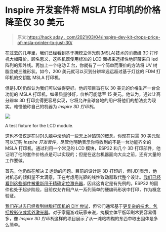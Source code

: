 # Inspire 开发套件将 MSLA 打印机的价格降至仅 30 美元

> 原文:[https://hack aday . com/2021/03/04/inspire-dev-kit-drops-price-of-msla-printer-to-just-30/](https://hackaday.com/2021/03/04/inspire-dev-kit-drops-price-of-msla-printer-to-just-30/)

在过去的几年里，我们已经看到基于掩模立体光刻(MSLA)技术的消费级 3D 打印机大幅降价。顾名思义，这些机器使用标准的 LCD 面板来选择性地屏蔽来自 led 阵列的紫外线。再加上一个电动 Z 台，你就有了一个简单而廉价的方法将 UV 树脂变成三维形状。如今，200 美元就可以买到分辨率远远超过基于灯丝的 FDM 打印机的交钥匙 MSLA 打印机。

但是[JD]仍然认为我们可以做得更好。他的项目旨在以 30 美元的价格生产一台全功能的 MSLA 打印机，如果质量够好，价格可能低至 15 美元。他认为，通过让高分辨率 3D 打印变得更容易实现，它将允许全球各地的用户将他们的想法变为现实。难怪他称自己的机器为 *Inspire 3D 打印机*。

[![](../Images/cee4a38a6363ee3b8d2b9e4ee70f70a6.png)](https://hackaday.com/wp-content/uploads/2021/03/inspire3dp_detail.jpg)

A test fixture for the LCD module.

这也不仅仅是在[JD]头脑中滚动的一些天上掉馅饼的概念。你现在只需 30 美元就可以订购 *Inspire 开发套件*，尽管他明确表示你将收到的不是一台功能齐全的 MSLA 打印机。通过利用一个常见的 LCD 模块，ESP32 和几个 3D 打印部件，他证明了他的套件价格点是可以实现的；但是在这台机器面向大众之前，还有大量的工作要做。

首先，他仍然在解决 Z 运动的问题。目前的设计是 3D 打印的，但[JD]表示，他对机芯的倾斜量不太满意，正在考虑用光驱的线性致动器取代整个设计。[我们已经看到这些部件被重新用于精确定位激光器](https://hackaday.com/2018/03/01/review-neje-dk-8-kz-laser-engraver/)，因此这肯定是有先例的。ESP32 的固件也处于起步阶段，目前仅允许用户从一系列简单的硬编码形状中打印，作为概念验证。

[我们在过去已经看到树脂打印机的 DIY 尝试](https://hackaday.com/2014/03/22/home-made-resin-based-3d-printer-is-incredible/)，但它们通常基于[更复杂的技术，包括投影仪或紫外激光器](https://hackaday.com/2014/05/28/openexposer-the-diy-sla-printer/)。对于家庭游戏玩家来说，掩模立体平版印刷术要容易得多，像 *Inspire 3D 打印机*这样的项目展示了从一滩粘糊糊的东西中取出固体是多么简单。